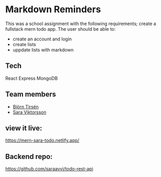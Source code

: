 # Markdown Reminders

This was a school assignment with the following requirements; create a fullstack mern todo app. The user should be able to: 
* create an account and login
* create lists
* uppdate lists with markdown

## Tech

React
Express
MongoDB

## Team members

- [Björn Tirsén](https://github.com/bjorntirsen)
- [Sara Viktorsson](https://github.com/saraavvi)


## view it live:

https://mern-sara-todo.netlify.app/

## Backend repo:

https://github.com/saraavvi/todo-rest-api
